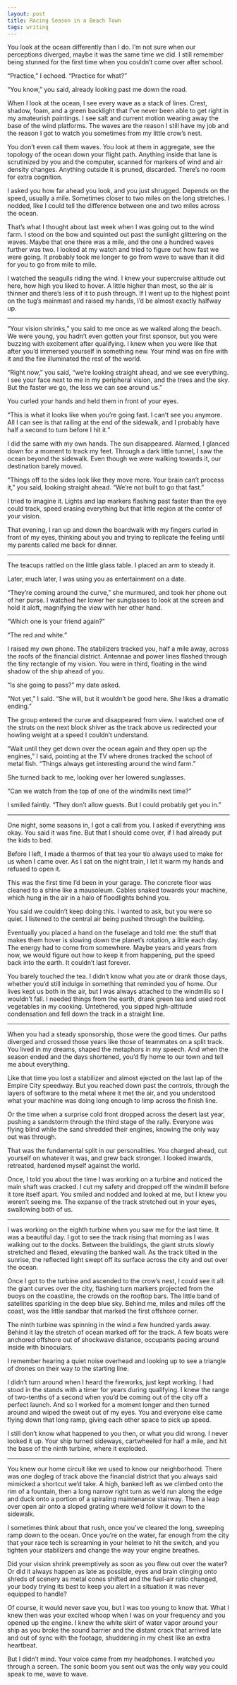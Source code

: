 ```yaml
---
layout: post
title: Racing Season in a Beach Town
tags: writing
---
```

You look at the ocean differently than I do. I’m not sure when our perceptions diverged, maybe it was the same time we did. I still remember being stunned for the first time when you couldn’t come over after school.

“Practice,” I echoed. “Practice for what?”

“You know,” you said, already looking past me down the road.

When I look at the ocean, I see every wave as a stack of lines. Crest, shadow, foam, and a green backlight that I’ve never been able to get right in my amateurish paintings. I see salt and current motion wearing away the base of the wind platforms. The waves are the reason I still have my job and the reason I got to watch you sometimes from my little crow’s nest.

You don’t even call them waves. You look at them in aggregate, see the topology of the ocean down your flight path. Anything inside that lane is scrutinized by you and the computer, scanned for markers of wind and air density changes. Anything outside it is pruned, discarded. There’s no room for extra cognition.

I asked you how far ahead you look, and you just shrugged. Depends on the speed, usually a mile. Sometimes closer to two miles on the long stretches. I nodded, like I could tell the difference between one and two miles across the ocean. 

That’s what I thought about last week when I was going out to the wind farm. I stood on the bow and squinted out past the sunlight glittering on the waves. Maybe that one there was a mile, and the one a hundred waves further was two. I looked at my watch and tried to figure out how fast we were going. It probably took me longer to go from wave to wave than it did for you to go from mile to mile.

I watched the seagulls riding the wind. I knew your supercruise altitude out here, how high you liked to hover. A little higher than most, so the air is thinner and there’s less of it to push through. If I went up to the highest point on the tug’s mainmast and raised my hands, I’d be almost exactly halfway up.

---

“Your vision shrinks,” you said to me once as we walked along the beach. We were young, you hadn’t even gotten your first sponsor, but you were buzzing with excitement after qualifying. I knew when you were like that after you’d immersed yourself in something new. Your mind was on fire with it and the fire illuminated the rest of the world.

“Right now,” you said, “we’re looking straight ahead, and we see everything. I see your face next to me in my peripheral vision, and the trees and the sky. But the faster we go, the less we can see around us.”

You curled your hands and held them in front of your eyes.

“This is what it looks like when you’re going fast. I can’t see you anymore. All I can see is that railing at the end of the sidewalk, and I probably have half a second to turn before I hit it.”

I did the same with my own hands. The sun disappeared. Alarmed, I glanced down for a moment to track my feet. Through a dark little tunnel, I saw the ocean beyond the sidewalk. Even though we were walking towards it, our destination barely moved.

“Things off to the sides look like they move more. Your brain can’t process it,” you said, looking straight ahead. “We’re not built to go that fast.”

I tried to imagine it. Lights and lap markers flashing past faster than the eye could track, speed erasing everything but that little region at the center of your vision.

That evening, I ran up and down the boardwalk with my fingers curled in front of my eyes, thinking about you and trying to replicate the feeling until my parents called me back for dinner.

---

The teacups rattled on the little glass table. I placed an arm to steady it.

Later, much later, I was using you as entertainment on a date. 

“They’re coming around the curve,” she murmured, and took her phone out of her purse. I watched her lower her sunglasses to look at the screen and hold it aloft, magnifying the view with her other hand.

“Which one is your friend again?”

“The red and white.”

I raised my own phone. The stabilizers tracked you, half a mile away, across the roofs of the financial district. Antennae and power lines flashed through the tiny rectangle of my vision. You were in third, floating in the wind shadow of the ship ahead of you.

“Is she going to pass?” my date asked.

“Not yet,” I said. “She will, but it wouldn’t be good here. She likes a dramatic ending.”

The group entered the curve and disappeared from view. I watched one of the struts on the next block shiver as the track above us redirected your howling weight at a speed I couldn’t understand.

“Wait until they get down over the ocean again and they open up the engines,” I said, pointing at the TV where drones tracked the school of metal fish. “Things always get interesting around the wind farm.”

She turned back to me, looking over her lowered sunglasses.

“Can we watch from the top of one of the windmills next time?”

I smiled faintly. “They don’t allow guests. But I could probably get you in.”

---

One night, some seasons in, I got a call from you. I asked if everything was okay. You said it was fine. But that I should come over, if I had already put the kids to bed.

Before I left, I made a thermos of that tea your tío always used to make for us when I came over. As I sat on the night train, I let it warm my hands and refused to open it.

This was the first time I’d been in your garage. The concrete floor was cleaned to a shine like a mausoleum. Cables snaked towards your machine, which hung in the air in a halo of floodlights behind you.

You said we couldn’t keep doing this. I wanted to ask, but you were so quiet. I listened to the central air being pushed through the building.

Eventually you placed a hand on the fuselage and told me: the stuff that makes them hover is slowing down the planet’s rotation, a little each day. The energy had to come from somewhere. Maybe years and years from now, we would figure out how to keep it from happening, put the speed back into the earth. It couldn’t last forever.

You barely touched the tea. I didn’t know what you ate or drank those days, whether you’d still indulge in something that reminded you of home. Our lives kept us both in the air, but I was always attached to the windmills so I wouldn’t fall. I needed things from the earth, drank green tea and used root vegetables in my cooking. Untethered, you sipped high-altitude condensation and fell down the track in a straight line.

---

When you had a steady sponsorship, those were the good times. Our paths diverged and crossed those years like those of teammates on a split track. You lived in my dreams, shaped the metaphors in my speech. And when the season ended and the days shortened, you’d fly home to our town and tell me about everything.

Like that time you lost a stabilizer and almost ejected on the last lap of the Empire City speedway. But you reached down past the controls, through the layers of software to the metal where it met the air, and you understood what your machine was doing long enough to limp across the finish line.

Or the time when a surprise cold front dropped across the desert last year, pushing a sandstorm through the third stage of the rally. Everyone was flying blind while the sand shredded their engines, knowing the only way out was through.

That was the fundamental split in our personalities. You charged ahead, cut yourself on whatever it was, and grew back stronger. I looked inwards, retreated, hardened myself against the world.

Once, I told you about the time I was working on a turbine and noticed the main shaft was cracked. I cut my safety and dropped off the windmill before it tore itself apart. You smiled and nodded and looked at me, but I knew you weren’t seeing me. The expanse of the track stretched out in your eyes, swallowing both of us.

---

I was working on the eighth turbine when you saw me for the last time. It was a beautiful day. I got to see the track rising that morning as I was walking out to the docks. Between the buildings, the giant struts slowly stretched and flexed, elevating the banked wall. As the track tilted in the sunrise, the reflected light swept off its surface across the city and out over the ocean.

Once I got to the turbine and ascended to the crow’s nest, I could see it all: the giant curves over the city, flashing turn markers projected from the buoys on the coastline, the crowds on the rooftop bars. The little band of satellites sparkling in the deep blue sky. Behind me, miles and miles off the coast, was the little sandbar that marked the first offshore corner.

The ninth turbine was spinning in the wind a few hundred yards away. Behind it lay the stretch of ocean marked off for the track. A few boats were anchored offshore out of shockwave distance, occupants pacing around inside with binoculars.

I remember hearing a quiet noise overhead and looking up to see a triangle of drones on their way to the starting line.

I didn’t turn around when I heard the fireworks, just kept working. I had stood in the stands with a timer for years during qualifying. I knew the range of two-tenths of a second when you’d be coming out of the city off a perfect launch. And so I worked for a moment longer and then turned around and wiped the sweat out of my eyes. You and everyone else came flying down that long ramp, giving each other space to pick up speed.

I still don’t know what happened to you then, or what you did wrong. I never looked it up. Your ship turned sideways, cartwheeled for half a mile, and hit the base of the ninth turbine, where it exploded.

---

You knew our home circuit like we used to know our neighborhood. There was one dogleg of track above the financial district that you always said mimicked a shortcut we’d take. A high, banked left as we climbed onto the rim of a fountain, then a long narrow right turn as we’d run along the edge and duck onto a portion of a spiraling maintenance stairway. Then a leap over open air onto a sloped grating where we’d follow it down to the sidewalk.

I sometimes think about that rush, once you’ve cleared the long, sweeping ramp down to the ocean. Once you’re on the water, far enough from the city that your race tech is screaming in your helmet to hit the switch, and you tighten your stabilizers and change the way your engine breathes.

Did your vision shrink preemptively as soon as you flew out over the water? Or did it always happen as late as possible, eyes and brain clinging onto shreds of scenery as metal cones shifted and the fuel-air ratio changed, your body trying its best to keep you alert in a situation it was never equipped to handle?

Of course, it would never save you, but I was too young to know that. What I knew then was your excited whoop when I was on your frequency and you opened up the engine. I knew the white skirt of water vapor around your ship as you broke the sound barrier and the distant crack that arrived late and out of sync with the footage, shuddering in my chest like an extra heartbeat.

But I didn’t mind. Your voice came from my headphones. I watched you through a screen. The sonic boom you sent out was the only way you could speak to me, wave to wave.
